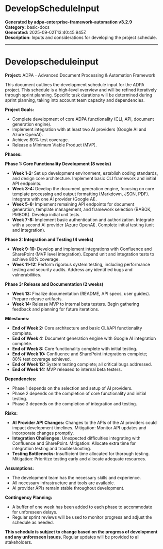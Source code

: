 # DevelopScheduleInput

**Generated by adpa-enterprise-framework-automation v3.2.9**  
**Category:** basic-docs  
**Generated:** 2025-09-02T13:40:45.945Z  
**Description:** Inputs and considerations for developing the project schedule.

---

# Developscheduleinput

**Project:** ADPA - Advanced Document Processing & Automation Framework

This document outlines the development schedule input for the ADPA project.  This schedule is a high-level overview and will be refined iteratively through sprint planning.  Specific task durations will be determined during sprint planning, taking into account team capacity and dependencies.

**Project Goals:**

* Complete development of core ADPA functionality (CLI, API, document generation engine).
* Implement integration with at least two AI providers (Google AI and Azure OpenAI).
* Achieve 80% test coverage.
* Release a Minimum Viable Product (MVP).

**Phases:**

**Phase 1: Core Functionality Development (8 weeks)**

* **Week 1-2:**  Set up development environment, establish coding standards, and design core architecture.  Implement basic CLI framework and initial API endpoints.
* **Week 3-4:** Develop the document generation engine, focusing on core template processing and output formatting (Markdown, JSON, PDF). Integrate with one AI provider (Google AI).
* **Week 5-6:** Implement remaining API endpoints for document generation, template management, and framework selection (BABOK, PMBOK).  Develop initial unit tests.
* **Week 7-8:** Implement basic authentication and authorization. Integrate with a second AI provider (Azure OpenAI).  Complete initial testing (unit and integration).

**Phase 2: Integration and Testing (4 weeks)**

* **Week 9-10:**  Develop and implement integrations with Confluence and SharePoint (MVP level integration).  Expand unit and integration tests to achieve 80% coverage.
* **Week 11-12:** Perform rigorous system testing, including performance testing and security audits.  Address any identified bugs and vulnerabilities.

**Phase 3: Release and Documentation (2 weeks)**

* **Week 13:** Finalize documentation (README, API specs, user guides). Prepare release artifacts.
* **Week 14:** Release MVP to internal beta testers. Begin gathering feedback and planning for future iterations.


**Milestones:**

* **End of Week 2:** Core architecture and basic CLI/API functionality complete.
* **End of Week 4:** Document generation engine with Google AI integration complete.
* **End of Week 8:** Core functionality complete with initial testing.
* **End of Week 10:**  Confluence and SharePoint integrations complete; 80% test coverage achieved.
* **End of Week 12:**  System testing complete; all critical bugs addressed.
* **End of Week 14:** MVP released to internal beta testers.


**Dependencies:**

* Phase 1 depends on the selection and setup of AI providers.
* Phase 2 depends on the completion of core functionality and initial testing.
* Phase 3 depends on the completion of integration and testing.


**Risks:**

* **AI Provider API Changes:**  Changes to the APIs of the AI providers could impact development timelines.  Mitigation: Monitor API updates and incorporate changes promptly.
* **Integration Challenges:** Unexpected difficulties integrating with Confluence and SharePoint. Mitigation: Allocate extra time for integration testing and troubleshooting.
* **Testing Bottlenecks:**  Insufficient time allocated for thorough testing. Mitigation: Prioritize testing early and allocate adequate resources.


**Assumptions:**

* The development team has the necessary skills and experience.
* All necessary infrastructure and tools are available.
* AI provider APIs remain stable throughout development.


**Contingency Planning:**

* A buffer of one week has been added to each phase to accommodate for unforeseen delays.
* Regular sprint reviews will be used to monitor progress and adjust the schedule as needed.


**This schedule is subject to change based on the progress of development and any unforeseen issues.**  Regular updates will be provided to all stakeholders.
